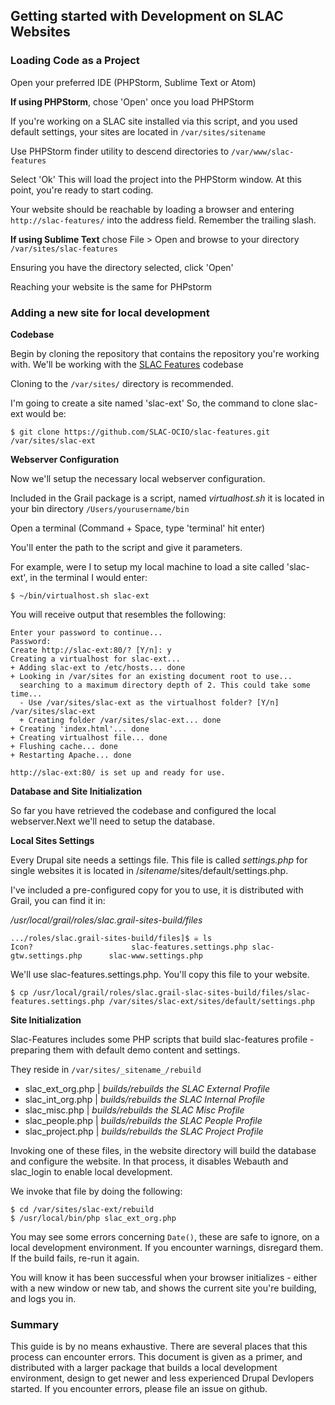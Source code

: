 ## Getting started with Development on SLAC Websites

### Loading Code as a Project
Open your preferred IDE (PHPStorm, Sublime Text or Atom)

**If using PHPStorm**, chose 'Open' once you load PHPStorm

If you're working on a SLAC site installed via this script, and you used default settings, your sites are located in `/var/sites/sitename`

Use PHPStorm finder utility to descend directories to `/var/www/slac-features`

Select 'Ok' This will load the project into the PHPStorm window. At this point, you're ready to start coding.

Your website should be reachable by loading a browser and entering `http://slac-features/` into the address field. Remember the trailing slash.

**If using Sublime Text** chose File > Open and browse to your directory `/var/sites/slac-features`

Ensuring you have the directory selected, click 'Open'

Reaching your website is the same for PHPstorm

### Adding a new site for local development

**Codebase**

Begin by cloning the repository that contains the repository you're working with. We'll be working with the [SLAC Features](https://github.com/SLAC-OCIO/slac-features.git) codebase

Cloning to the `/var/sites/` directory is recommended.

I'm going to create a site named 'slac-ext' So, the command to clone slac-ext would be: 

`$ git clone https://github.com/SLAC-OCIO/slac-features.git /var/sites/slac-ext`

**Webserver Configuration**

Now we'll setup the necessary local webserver configuration.

Included in the Grail package is a script, named *virtualhost.sh* it is located in your bin directory `/Users/yourusername/bin`

Open a terminal (Command + Space, type 'terminal' hit enter)

You'll enter the path to the script and give it parameters.

For example, were I to setup my local machine to load a site called 'slac-ext', in the terminal I would enter:

`$ ~/bin/virtualhost.sh slac-ext`

You will receive output that resembles the following:

```
Enter your password to continue...
Password:
Create http://slac-ext:80/? [Y/n]: y
Creating a virtualhost for slac-ext...
+ Adding slac-ext to /etc/hosts... done
+ Looking in /var/sites for an existing document root to use...
  searching to a maximum directory depth of 2. This could take some time...
  - Use /var/sites/slac-ext as the virtualhost folder? [Y/n] /var/sites/slac-ext
  + Creating folder /var/sites/slac-ext... done
+ Creating 'index.html'... done
+ Creating virtualhost file... done
+ Flushing cache... done
+ Restarting Apache... done

http://slac-ext:80/ is set up and ready for use.
```

**Database and Site Initialization**

So far you have retrieved the codebase and configured the local webserver.Next we'll need to setup the database. 

**Local Sites Settings**

Every Drupal site needs a settings file. This file is called _settings.php_ for single websites it is located in /_sitename_/sites/default/settings.php. 

I've included a pre-configured copy for you to use, it is distributed with Grail, you can find it in:

_/usr/local/grail/roles/slac.grail-sites-build/files_

```
.../roles/slac.grail-sites-build/files]$ ☠ ls
Icon?                      slac-features.settings.php slac-gtw.settings.php      slac-www.settings.php
``` 

We'll use slac-features.settings.php. You'll copy this file to your website.

`$ cp /usr/local/grail/roles/slac.grail-slac-sites-build/files/slac-features.settings.php /var/sites/slac-ext/sites/default/settings.php`

**Site Initialization**

Slac-Features includes some PHP scripts that build slac-features profile - preparing them with default demo content and settings.  

They reside in `/var/sites/_sitename_/rebuild`

- slac_ext_org.php  | _builds/rebuilds the SLAC External Profile_ 
- slac_int_org.php  | _builds/rebuilds the SLAC Internal Profile_
- slac_misc.php     | _builds/rebuilds the SLAC Misc Profile_
- slac_people.php   | _builds/rebuilds the SLAC People Profile_
- slac_project.php  | _builds/rebuilds the SLAC Project Profile_

Invoking one of these files, in the website directory will build the database and configure the website. In that process, it disables Webauth and slac_login to enable local development.

We invoke that file by doing the following:

```
$ cd /var/sites/slac-ext/rebuild
$ /usr/local/bin/php slac_ext_org.php
```

You may see some errors concerning `Date()`, these are safe to ignore, on a local development environment.
If you encounter warnings, disregard them.
If the build fails, re-run it again.

You will know it has been successful when your browser initializes - either with a new window or new tab, and shows the current site you're building, and logs you in.

### Summary

This guide is by no means exhaustive. There are several places that this process can encounter errors. This document is given as a primer, and distributed with a larger package that builds a local development environment, design to get newer and less experienced Drupal Devlopers started.  If you encounter errors, please file an issue on github. 